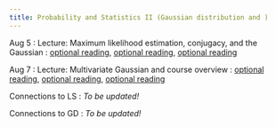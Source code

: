 ```yaml
---
title: Probability and Statistics II (Gaussian distribution and )
---
```

Aug 5
: Lecture: Maximum likelihood estimation, conjugacy, and the Gaussian
  : [optional reading](#), [optional reading](#), [optional reading](#)

Aug 7
: Lecture: Multivariate Gaussian and course overview
  : [optional reading](#), [optional reading](#), [optional reading](#)

Connections to LS
: *To be updated!*

Connections to GD
: *To be updated!*

